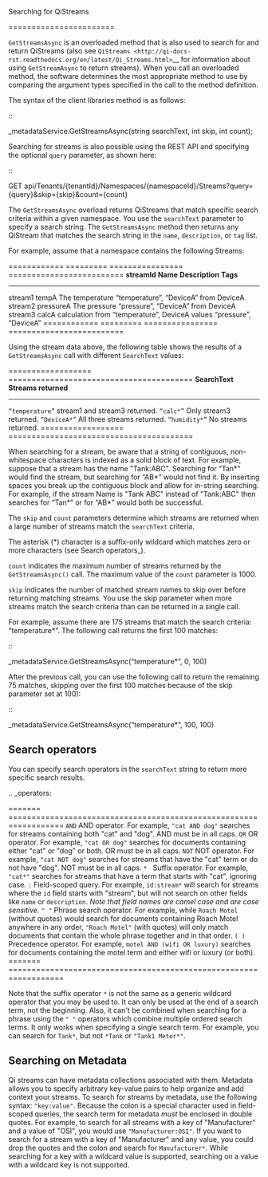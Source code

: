﻿Searching for QiStreams

=======================

``GetStreamsAsync`` is an overloaded method that is also used to search for and return QiStreams (also see `QiStreams <http://qi-docs-rst.readthedocs.org/en/latest/Qi_Streams.html>`__ for information about using ``GetStreamAsync`` to return streams). When you call an overloaded method, the software determines the most appropriate method to use by comparing the argument types specified in the call to the method definition.

The syntax of the client libraries method is as follows:

::

  _metadataService.GetStreamsAsync(string searchText, int skip, int count);


Searching for streams is also possible using the REST API and specifying the optional ``query`` parameter, as shown here:

::

  GET api/Tenants/{tenantId}/Namespaces/{namespaceId}/Streams?query={query}&skip={skip}&count={count}


The ``GetStreamsAsync`` overload returns QiStreams that match specific search criteria within a given namespace. 
You use the ``searchText`` parameter to specify a search string. The ``GetStreamsAsync`` method then returns any QiStream that matches the search string in the ``name``, ``description``, or ``tag`` list. 

For example, assume that a namespace contains the following Streams:

============    =========       ================     =========================
**streamId**    **Name**        **Description**      **Tags**
------------    ---------       ----------------     -------------------------
stream1         tempA           The temperature      “temperature”, “DeviceA”
                                from DeviceA                
stream2         pressureA       The pressure         “pressure”, “DeviceA”
                                from DeviceA     
stream3         calcA           calculation from     “temperature”, 
                                DeviceA values       “pressure”, “DeviceA”
============    =========       ================     =========================


Using the stream data above, the following table shows the results of a ``GetStreamsAsync`` call with different ``SearchText`` values:

==================     ========================================
**SearchText**         **Streams returned**
------------------     ----------------------------------------
``“temperature”``      stream1 and stream3 returned.
``“calc*”``            Only stream3 returned.
``“DeviceA*”``         All three streams returned.
``“humidity*”``        No streams returned.
==================     ========================================

When searching for a stream, be aware that a string of contiguous, non-whitespace characters is indexed as a solid block of text. For example, suppose that a stream has the name "Tank:ABC". Searching for “Tan*” would find the stream, but searching for “AB*” would not find it. By inserting spaces you break up the contiguous block and allow for in-string searching. For example, if the stream Name is "Tank ABC" instead of "Tank:ABC" then searches for “Tan*” or for “AB*” would both be successful.

The ``skip`` and ``count`` parameters determine which streams are returned when a large number of streams match the ``searchText`` criteria. 

The asterisk (*) character is a suffix-only wildcard which matches zero or more characters (see Search operators_).  

``count`` indicates the maximum number of streams returned by the ``GetStreamsAsync()`` call. The maximum value of the ``count`` parameter is 1000. 

``skip`` indicates the number of matched stream names to skip over before returning matching streams. You use the skip parameter when more streams match the search criteria than can be returned in a single call. 

For example, assume there are 175 streams that match the search criteria: “temperature*”. 
The following call returns the first 100 matches:

::
 
   _metadataService.GetStreamsAsync(“temperature*”, 0, 100)

After the previous call, you can use the following call to return the remaining 75 matches, skipping over the first 100 matches because of the skip parameter set at 100):

::

   _metadataService.GetStreamsAsync(“temperature*”, 100, 100) 


Search operators
----------------

You can specify search operators in the ``searchText`` string to return more specific search results. 

.. _operators: 

=======  ==================================================================
``AND``  AND operator. For example, ``"cat AND dog"`` searches for streams
         containing both "cat" and "dog".  AND must be in all caps.
``OR``   OR operator. For example, ``"cat OR dog"`` searches for documents
         containing either "cat" or "dog" or both.  OR must be in all caps.
``NOT``  NOT operator. For example, ``"cat NOT dog"`` searches for streams 
         that have the "cat" term or do not have "dog".  NOT must be in
         all caps.
``*``    Suffix operator. For example, ``"cat*"`` searches for streams 
         that have a term that starts with "cat", ignoring case.
``:``    Field-scoped query.  For example, ``id:stream*`` will search for 
         streams where the ``id`` field starts with "stream", but will not 
         search on other fields like ``name`` or ``description``.  *Note
         that field names are camel case and are case sensitive.*
``" "``  Phrase search operator. For example, while ``Roach Motel`` 
         (without quotes) would search for documents containing 
         Roach Motel anywhere in any order, ``"Roach Motel"`` 
         (with quotes) will only match documents that contain the 
         whole phrase together and in that order.
``( )``  Precedence operator. For example, ``motel AND (wifi OR luxury)`` 
         searches for documents containing the motel term and 
         either wifi or luxury (or both).
=======  ==================================================================

Note that the suffix operator ``*`` is not the same as a generic wildcard operator that you may be used to.  It can only be used at the end of a search term, not the beginning.  Also, it can't be combined when searching for a phrase using the ``" "`` operators which combine multiple ordered search terms.  It only works when specifying a single search term.  For example, you can search for ``Tank*``, but not ``*Tank`` or ``"Tank1 Meter*"``.


Searching on Metadata
---------------------

Qi streams can have metadata collections associated with them.  Metadata allows you to specify arbitrary key-value pairs to help organize and add context your streams.  To search for streams by metadata, use the following syntax: ``"key:value"``.  Because the colon is a special character used in field-scoped queries, the search term for metadata *must* be enclosed in double quotes.  For example, to search for all streams with a key of "Manufacturer" and a value of "OSI", you would use ``"Manufacturer:OSI"``.  If you want to search for a stream with a key of "Manufacturer" and any value, you could drop the quotes and the colon and search for ``Manufacturer*``.  While searching for a key with a wildcard value is supported, searching on a value with a wildcard key is not supported.

